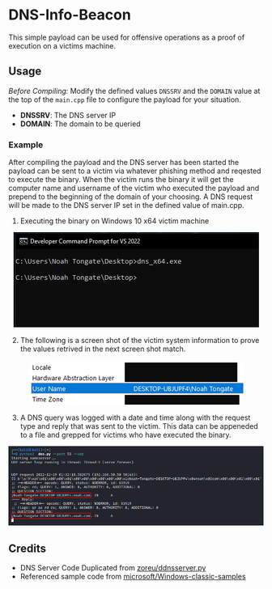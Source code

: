 # DNS-Info-Beacon
This simple payload can be used for offensive operations as a proof of execution on a victims machine.

## Usage

*Before Compiling:* Modify the defined values `DNSSRV` and the `DOMAIN` value at the top of the `main.cpp` file to configure the payload for your situation.

- **DNSSRV**: The DNS server IP
- **DOMAIN**: The domain to be queried

### Example
After compiling the payload and the DNS server has been started the payload can be sent to a victim via whatever phishing method and reqested to execute the binary. When the victim runs the binary it will get the computer name and username of the victim who executed the payload and prepend to the beginning of the domain of your choosing. A DNS request will be made to the DNS server IP set in the defined value of main.cpp.

1) Executing the binary on Windows 10 x64 victim machine
<div style="text-align: center;">

![Screenshot1](images/ex1.png)

</div>

2) The following is a screen shot of the victim system information to prove the values retrived in the next screen shot match.
<div style="text-align: center;">

![Screenshot2](images/ex2.png)

</div>

3) A DNS query was logged with a date and time along with the request type and reply that was sent to the victim. This data can be appeneded to a file and grepped for victims who have executed the binary.
<div style="text-align: center;">

![Screenshot3](images/ex3.png)

</div>

## Credits
- DNS Server Code Duplicated from [zoreu/ddnsserver.py](https://gist.github.com/zoreu/a794ed65d67ba322aef5f13cc146f5c9)
- Referenced sample code from [ microsoft/Windows-classic-samples](https://github.com/microsoft/Windows-classic-samples)